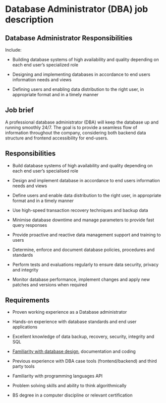 # Database Administrator (DBA) job description


## Database Administrator Responsibilities

Include:

* Building database systems of high availability and quality depending on each end user’s specialized role

* Designing and implementing databases in accordance to end users information needs and views

* Defining users and enabling data distribution to the right user, in appropriate format and in a timely manner


## Job brief

A professional database administrator (DBA) will keep the database up and running smoothly 24/7. The goal is to provide a seamless flow of information throughout the company, considering both backend data structure and frontend accessibility for end-users.


## Responsibilities

* Build database systems of high availability and quality depending on each end user’s specialised role

* Design and implement database in accordance to end users information needs and views

* Define users and enable data distribution to the right user, in appropriate format and in a timely manner

* Use high-speed transaction recovery techniques and backup data

* Minimise database downtime and manage parameters to provide fast query responses

* Provide proactive and reactive data management support and training to users

* Determine, enforce and document database policies, procedures and standards

* Perform tests and evaluations regularly to ensure data security, privacy and integrity

* Monitor database performance, implement changes and apply new patches and versions when required


## Requirements

* Proven working experience as a Database administrator

* Hands-on experience with database standards and end user applications

* Excellent knowledge of data backup, recovery, security, integrity and SQL

* <a href="https://resources.workable.com/database-administrator-dba-interview-questions">Familiarity with database design</a>, documentation and coding

* Previous experience with DBA case tools (frontend/backend) and third party tools

* Familiarity with programming languages API

* Problem solving skills and ability to think algorithmically

* BS degree in a computer discipline or relevant certification
